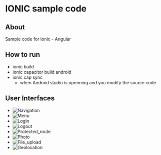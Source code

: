 # IONIC sample code

## About
Sample code for Ionic - Angular

## How to run
- ionic build
- ionic capacitor build android
- ionic cap sync 
    - when Android studio is openning and you modify the source code

## User Interfaces
- ![Navigation](/images/navigation.jpg)
- ![Menu](/images/menu.jpg)
- ![Login](/images/login.jpg)
- ![Logout](/images/logout.jpg)
- ![Protected_route](/images/protected_route.jpg)
- ![Photo](/images/photo.jpg)
- ![File_upload](/images/file_upload.jpg)
- ![Geolocation](/images/geolocation.jpg)